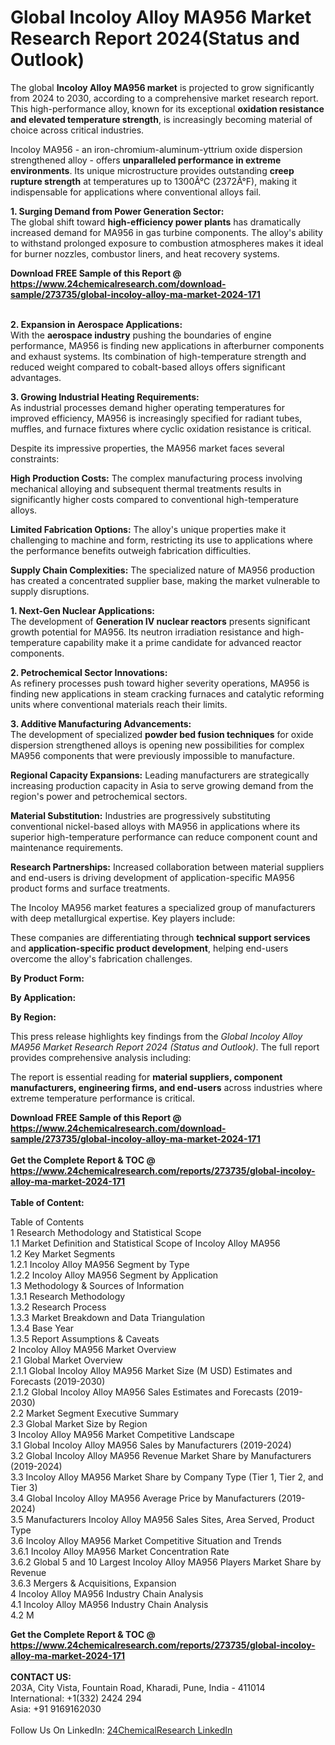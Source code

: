 <h1>Global Incoloy Alloy MA956 Market Research Report 2024(Status and Outlook)</h1><p>The global <strong>Incoloy Alloy MA956 market</strong> is projected to grow significantly from 2024 to 2030, according to a comprehensive market research report. This high-performance alloy, known for its exceptional <strong>oxidation resistance and elevated temperature strength</strong>, is increasingly becoming material of choice across critical industries.</p><p>Incoloy MA956 - an iron-chromium-aluminum-yttrium oxide dispersion strengthened alloy - offers <strong>unparalleled performance in extreme environments</strong>. Its unique microstructure provides outstanding <strong>creep rupture strength</strong> at temperatures up to 1300Â°C (2372Â°F), making it indispensable for applications where conventional alloys fail.</p><p><strong>1. Surging Demand from Power Generation Sector:</strong><br>
The global shift toward <strong>high-efficiency power plants</strong> has dramatically increased demand for MA956 in gas turbine components. The alloy's ability to withstand prolonged exposure to combustion atmospheres makes it ideal for burner nozzles, combustor liners, and heat recovery systems.</p><div><b>Download FREE Sample of this Report @ 
            <a href="https://www.24chemicalresearch.com/download-sample/273735/global-incoloy-alloy-ma-market-2024-171">
            https://www.24chemicalresearch.com/download-sample/273735/global-incoloy-alloy-ma-market-2024-171</a></b></div><br><p><strong>2. Expansion in Aerospace Applications:</strong><br>
With the <strong>aerospace industry</strong> pushing the boundaries of engine performance, MA956 is finding new applications in afterburner components and exhaust systems. Its combination of high-temperature strength and reduced weight compared to cobalt-based alloys offers significant advantages.</p><p><strong>3. Growing Industrial Heating Requirements:</strong><br>
As industrial processes demand higher operating temperatures for improved efficiency, MA956 is increasingly specified for radiant tubes, muffles, and furnace fixtures where cyclic oxidation resistance is critical.</p><p>Despite its impressive properties, the MA956 market faces several constraints:</p><p><strong>High Production Costs:</strong> The complex manufacturing process involving mechanical alloying and subsequent thermal treatments results in significantly higher costs compared to conventional high-temperature alloys.</p><p><strong>Limited Fabrication Options:</strong> The alloy's unique properties make it challenging to machine and form, restricting its use to applications where the performance benefits outweigh fabrication difficulties.</p><p><strong>Supply Chain Complexities:</strong> The specialized nature of MA956 production has created a concentrated supplier base, making the market vulnerable to supply disruptions.</p><p><strong>1. Next-Gen Nuclear Applications:</strong><br>
The development of <strong>Generation IV nuclear reactors</strong> presents significant growth potential for MA956. Its neutron irradiation resistance and high-temperature capability make it a prime candidate for advanced reactor components.</p><p><strong>2. Petrochemical Sector Innovations:</strong><br>
As refinery processes push toward higher severity operations, MA956 is finding new applications in steam cracking furnaces and catalytic reforming units where conventional materials reach their limits.</p><p><strong>3. Additive Manufacturing Advancements:</strong><br>
The development of specialized <strong>powder bed fusion techniques</strong> for oxide dispersion strengthened alloys is opening new possibilities for complex MA956 components that were previously impossible to manufacture.</p><p><strong>Regional Capacity Expansions:</strong> Leading manufacturers are strategically increasing production capacity in Asia to serve growing demand from the region's power and petrochemical sectors.</p><p><strong>Material Substitution:</strong> Industries are progressively substituting conventional nickel-based alloys with MA956 in applications where its superior high-temperature performance can reduce component count and maintenance requirements.</p><p><strong>Research Partnerships:</strong> Increased collaboration between material suppliers and end-users is driving development of application-specific MA956 product forms and surface treatments.</p><p>The Incoloy MA956 market features a specialized group of manufacturers with deep metallurgical expertise. Key players include:</p><p>These companies are differentiating through <strong>technical support services</strong> and <strong>application-specific product development</strong>, helping end-users overcome the alloy's fabrication challenges.</p><p><strong>By Product Form:</strong></p><p><strong>By Application:</strong></p><p><strong>By Region:</strong></p><p>This press release highlights key findings from the <em>Global Incoloy Alloy MA956 Market Research Report 2024 (Status and Outlook)</em>. The full report provides comprehensive analysis including:</p><p>The report is essential reading for <strong>material suppliers, component manufacturers, engineering firms, and end-users</strong> across industries where extreme temperature performance is critical.</p><div><b>Download FREE Sample of this Report @ 
            <a href="https://www.24chemicalresearch.com/download-sample/273735/global-incoloy-alloy-ma-market-2024-171">
            https://www.24chemicalresearch.com/download-sample/273735/global-incoloy-alloy-ma-market-2024-171</a></b></div><br><div><b>Get the Complete Report & TOC @ 
            <a href="https://www.24chemicalresearch.com/reports/273735/global-incoloy-alloy-ma-market-2024-171">
            https://www.24chemicalresearch.com/reports/273735/global-incoloy-alloy-ma-market-2024-171</a></b></div><br>
            <b>Table of Content:</b><p>Table of Contents<br />
1 Research Methodology and Statistical Scope<br />
1.1 Market Definition and Statistical Scope of Incoloy Alloy MA956<br />
1.2 Key Market Segments<br />
1.2.1 Incoloy Alloy MA956 Segment by Type<br />
1.2.2 Incoloy Alloy MA956 Segment by Application<br />
1.3 Methodology & Sources of Information<br />
1.3.1 Research Methodology<br />
1.3.2 Research Process<br />
1.3.3 Market Breakdown and Data Triangulation<br />
1.3.4 Base Year<br />
1.3.5 Report Assumptions & Caveats<br />
2 Incoloy Alloy MA956 Market Overview<br />
2.1 Global Market Overview<br />
2.1.1 Global Incoloy Alloy MA956 Market Size (M USD) Estimates and Forecasts (2019-2030)<br />
2.1.2 Global Incoloy Alloy MA956 Sales Estimates and Forecasts (2019-2030)<br />
2.2 Market Segment Executive Summary<br />
2.3 Global Market Size by Region<br />
3 Incoloy Alloy MA956 Market Competitive Landscape<br />
3.1 Global Incoloy Alloy MA956 Sales by Manufacturers (2019-2024)<br />
3.2 Global Incoloy Alloy MA956 Revenue Market Share by Manufacturers (2019-2024)<br />
3.3 Incoloy Alloy MA956 Market Share by Company Type (Tier 1, Tier 2, and Tier 3)<br />
3.4 Global Incoloy Alloy MA956 Average Price by Manufacturers (2019-2024)<br />
3.5 Manufacturers Incoloy Alloy MA956 Sales Sites, Area Served, Product Type<br />
3.6 Incoloy Alloy MA956 Market Competitive Situation and Trends<br />
3.6.1 Incoloy Alloy MA956 Market Concentration Rate<br />
3.6.2 Global 5 and 10 Largest Incoloy Alloy MA956 Players Market Share by Revenue<br />
3.6.3 Mergers & Acquisitions, Expansion<br />
4 Incoloy Alloy MA956 Industry Chain Analysis<br />
4.1 Incoloy Alloy MA956 Industry Chain Analysis<br />
4.2 M</p><div><b>Get the Complete Report & TOC @ 
            <a href="https://www.24chemicalresearch.com/reports/273735/global-incoloy-alloy-ma-market-2024-171">
            https://www.24chemicalresearch.com/reports/273735/global-incoloy-alloy-ma-market-2024-171</a></b></div><br><b>CONTACT US:</b><br>
            203A, City Vista, Fountain Road, Kharadi, Pune, India - 411014<br>
            International: +1(332) 2424 294<br>
            Asia: +91 9169162030 <br><br>
            Follow Us On LinkedIn: <a href="https://www.linkedin.com/company/24chemicalresearch/">24ChemicalResearch LinkedIn</a>